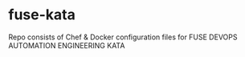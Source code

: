 # fuse-kata

Repo consists of Chef & Docker configuration files for FUSE DEVOPS AUTOMATION ENGINEERING KATA
 
